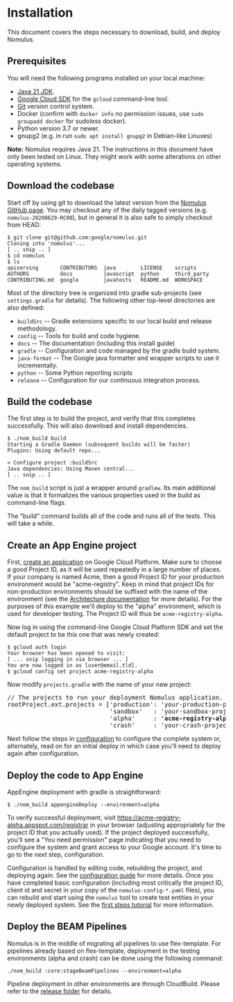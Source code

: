 # Installation

This document covers the steps necessary to download, build, and deploy Nomulus.

## Prerequisites

You will need the following programs installed on your local machine:

* [Java 21 JDK][java-jdk21].
* [Google Cloud SDK](https://cloud.google.com/sdk/) for the `gcloud` command-line tool.
* [Git](https://git-scm.com/) version control system.
* Docker (confirm with `docker info` no permission issues, use `sudo groupadd docker` for sudoless docker).
* Python version 3.7 or newer.
* gnupg2 (e.g. in run `sudo apt install gnupg2` in Debian-like Linuxes)

**Note:** Nomulus requires Java&nbsp;21. The instructions in this document have
only been tested on Linux. They might work with some alterations on other
operating systems.

## Download the codebase

Start off by using git to download the latest version from the [Nomulus GitHub
page](https://github.com/google/nomulus). You may checkout any of the daily
tagged versions (e.g. `nomulus-20200629-RC00`), but in general it is also
safe to simply checkout from HEAD:

```shell
$ git clone git@github.com:google/nomulus.git
Cloning into 'nomulus'...
[ .. snip .. ]
$ cd nomulus
$ ls
apiserving       CONTRIBUTORS  java        LICENSE    scripts
AUTHORS          docs          javascript  python     third_party
CONTRIBUTING.md  google        javatests   README.md  WORKSPACE
```

Most of the directory tree is organized into gradle sub-projects (see
`settings.gradle` for details).  The following other top-level directories are
also defined:

*   `buildSrc` -- Gradle extensions specific to our local build and release
    methodology.
*   `config` -- Tools for build and code hygiene.
*   `docs` -- The documentation (including this install guide)
*   `gradle` -- Configuration and code managed by the gradle build system.
*   `java-format` -- The Google java formatter and wrapper scripts to use it
    incrementally.
*   `python` -- Some Python reporting scripts
*   `release` -- Configuration for our continuous integration process.

## Build the codebase

The first step is to build the project, and verify that this completes
successfully. This will also download and install dependencies.

```shell
$ ./nom_build build
Starting a Gradle Daemon (subsequent builds will be faster)
Plugins: Using default repo...

> Configure project :buildSrc
Java dependencies: Using Maven central...
[ .. snip .. ]
```

The `nom_build` script is just a wrapper around `gradlew`.  Its main
additional value is that it formalizes the various properties used in the
build as command-line flags.

The "build" command builds all of the code and runs all of the tests.  This
will take a while.

## Create an App Engine project

First, [create an
application](https://cloud.google.com/appengine/docs/java/quickstart) on Google
Cloud Platform. Make sure to choose a good Project ID, as it will be used
repeatedly in a large number of places. If your company is named Acme, then a
good Project ID for your production environment would be "acme-registry". Keep
in mind that project IDs for non-production environments should be suffixed with
the name of the environment (see the [Architecture
documentation](./architecture.md) for more details). For the purposes of this
example we'll deploy to the "alpha" environment, which is used for developer
testing. The Project ID will thus be `acme-registry-alpha`.

Now log in using the command-line Google Cloud Platform SDK and set the default
project to be this one that was newly created:

```shell
$ gcloud auth login
Your browser has been opened to visit:
[ ... snip logging in via browser ... ]
You are now logged in as [user@email.tld].
$ gcloud config set project acme-registry-alpha
```

Now modify `projects.gradle` with the name of your new project:

<pre>
// The projects to run your deployment Nomulus application.
rootProject.ext.projects = ['production': 'your-production-project',
                            'sandbox'   : 'your-sandbox-project',
                            'alpha'     : <strong>'acme-registry-alpha',</strong>
                            'crash'     : 'your-crash-project']
</pre>

Next follow the steps in [configuration](./configuration.md) to configure the
complete system or, alternately, read on for an initial deploy in which case
you'll need to deploy again after configuration.

## Deploy the code to App Engine

AppEngine deployment with gradle is straightforward:

    $ ./nom_build appengineDeploy --environment=alpha

To verify successful deployment, visit
https://acme-registry-alpha.appspot.com/registrar in your browser (adjusting
appropriately for the project ID that you actually used). If the project
deployed successfully, you'll see a "You need permission" page indicating that
you need to configure the system and grant access to your Google account. It's
time to go to the next step, configuration.

Configuration is handled by editing code, rebuilding the project, and deploying
again. See the [configuration guide](./configuration.md) for more details.
Once you have completed basic configuration (including most critically the
project ID, client id and secret in your copy of the `nomulus-config-*.yaml`
files), you can rebuild and start using the `nomulus` tool to create test
entities in your newly deployed system. See the [first steps tutorial](./first-steps-tutorial.md)
for more information.

[java-jdk21]: https://www.oracle.com/java/technologies/javase/jdk21-downloads.html

## Deploy the BEAM Pipelines

Nomulus is in the middle of migrating all pipelines to use flex-template. For
pipelines already based on flex-template, deployment in the testing environments
(alpha and crash) can be done using the following command:

```shell
./nom_build :core:stageBeamPipelines --environment=alpha
```

Pipeline deployment in other environments are through CloudBuild. Please refer
to the [release folder](http://github.com/google/nomulus/release) for details.

